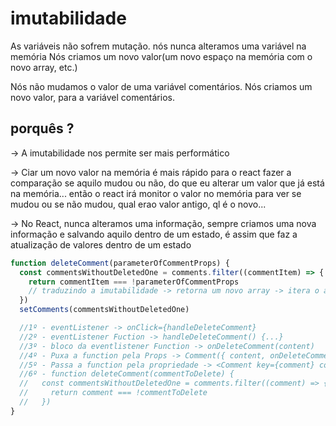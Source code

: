 # imutabilidade

As variáveis não sofrem mutação. nós nunca alteramos uma variável na memória
Nós criamos um novo valor(um novo espaço na memória com o novo array, etc.)

Nós não mudamos o valor de uma variável comentários.
Nós criamos um novo valor, para a variável comentários.

## porquês ?

-> A imutabilidade nos permite ser mais performático

-> Ciar um novo valor na memória é mais rápido para o react fazer a comparação se aquilo mudou ou não, do que eu alterar um valor que já está na memória... então o react irá monitor o valor no memória para ver se mudou ou se não mudou, qual erao valor antigo, ql é o novo...

-> No React, nunca alteramos uma informação, sempre criamos uma nova informação e salvando aquilo dentro de um estado, é assim que faz a atualização de valores dentro de um estado

```js
function deleteComment(parameterOfCommentProps) {
  const commentsWithoutDeletedOne = comments.filter((commentItem) => {
    return commentItem === !parameterOfCommentProps
    // traduzindo a imutabilidade -> retorna um novo array -> itera o array de comments -> return (commentItem é diferente de parameterOfCommentProps ? true -> vai para o commentsWithoutDeletedOne. False -> descartado)      o que for diferente do parametro que nós passamos através da props content no componente -> retorna em um novo array
  })
  setComments(commentsWithoutDeletedOne)

  //1º - eventListener -> onClick={handleDeleteComment}
  //2º - eventListener Fuction -> handleDeleteComment() {...}
  //3º - bloco da eventlistener Function -> onDeleteComment(content)
  //4º - Puxa a function pela Props -> Comment({ content, onDeleteComment })
  //5º - Passa a function pela propriedade -> <Comment key={comment} content={comment} onDeleteComment={deleteComment} />
  //6º - function deleteComment(commentToDelete) {
  //   const commentsWithoutDeletedOne = comments.filter((comment) => {
  //     return comment === !commentToDelete
  //   })
}
```
